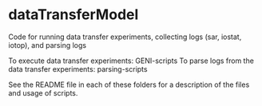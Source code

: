 # dataTransferModel
Code for running data transfer experiments, collecting logs (sar, iostat, iotop), and parsing logs


To execute data transfer experiments: GENI-scripts
To parse logs from the data transfer experiments: parsing-scripts

See the README file in each of these folders for a description of the files and usage of scripts.
